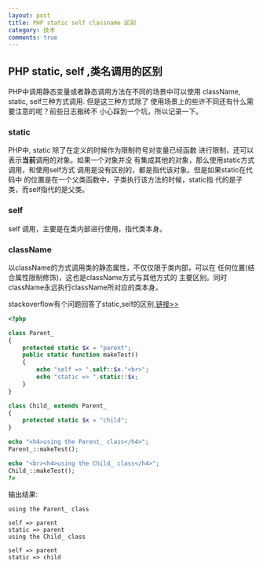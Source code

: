 ```yaml
---
layout: post
title: PHP static self classname 区别
category: 技术
comments: true
---
```

## PHP static, self ,类名调用的区别

PHP中调用静态变量或者静态调用方法在不同的场景中可以使用
className, static, self三种方式调用. 但是这三种方式除了
使用场景上的些许不同还有什么需要注意的呢？前些日志搬砖不
小心踩到一个坑，所以记录一下。

### static

PHP中, static 除了在定义的时候作为限制符号对变量已经函数
进行限制，还可以表示**当前**调用的对象。如果一个对象并没
有集成其他的对象，那么使用static方式调用，和使用self方式
调用是没有区别的，都是指代该对象。但是如果static在代码中
的位置是在一个父类函数中，子类执行该方法的时候，static指
代的是子类，而self指代的是父类。

### self

self 调用，主要是在类内部进行使用，指代类本身。


### className

以className的方式调用类的静态属性，不仅仅限于类内部，可以在
任何位置(结合属性限制修饰)，这也是className方式与其他方式的
主要区别。同时className永远执行className所对应的类本身。

stackoverflow有个问题回答了static,self的区别,[链接>>](http://stackoverflow.com/questions/4718808/php-can-static-replace-self)

```php
<?php

class Parent_
{
    protected static $x = "parent";
    public static function makeTest()
    {
        echo "self => ".self::$x."<br>";
        echo "static => ".static::$x;
    }
}

class Child_ extends Parent_
{
    protected static $x = "child";
}

echo "<h4>using the Parent_ class</h4>";
Parent_::makeTest();

echo "<br><h4>using the Child_ class</h4>";
Child_::makeTest();
?>
```

输出结果:

```
using the Parent_ class

self => parent
static => parent
using the Child_ class

self => parent
static => child

```

